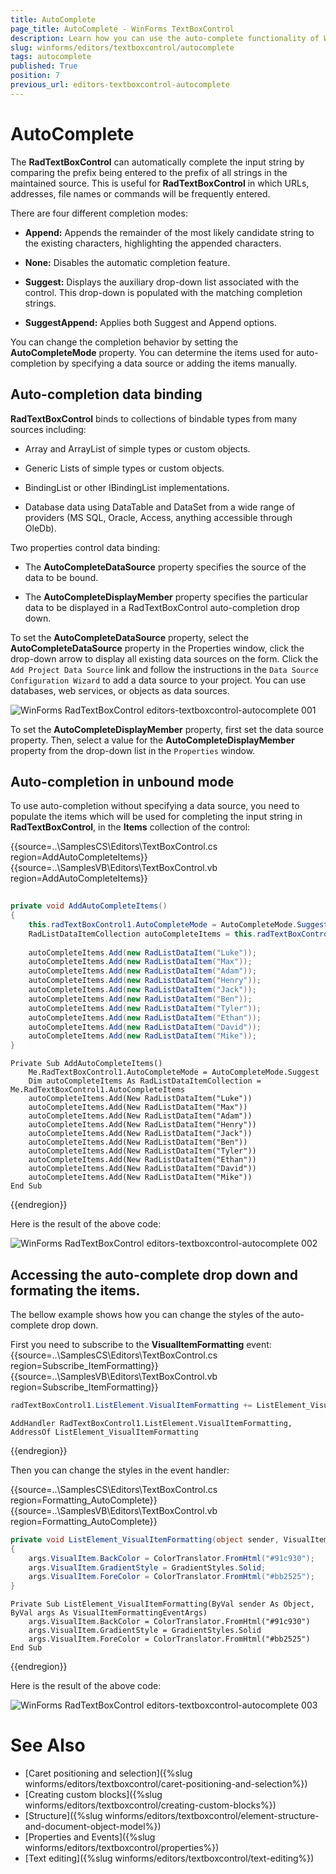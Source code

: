 ```yaml
---
title: AutoComplete
page_title: AutoComplete - WinForms TextBoxControl
description: Learn how you can use the auto-complete functionality of WinForms RadTextBoxControl.
slug: winforms/editors/textboxcontrol/autocomplete
tags: autocomplete
published: True
position: 7
previous_url: editors-textboxcontrol-autocomplete
---
```


# AutoComplete

The __RadTextBoxControl__ can automatically complete the input string by comparing the prefix being entered to the prefix of all strings in the maintained source. This is useful for __RadTextBoxControl__ in which URLs, addresses, file names or commands will be frequently entered.
        

There are four different completion modes:

* __Append:__ Appends the remainder of the most likely candidate string to the existing characters, highlighting the appended characters.
		  	

* __None:__ Disables the automatic completion feature. 
		  	

* __Suggest:__ Displays the auxiliary drop-down list associated with the control. This drop-down is populated with the matching completion strings.
		  	

* __SuggestAppend:__ Applies both Suggest and Append options.

You can change the completion behavior by setting the __AutoCompleteMode__ property. You can determine the items used for auto-completion by specifying a data source or adding the items manually.
		

## Auto-completion data binding

__RadTextBoxControl__ binds to collections of bindable types from many sources including:

* Array and ArrayList of simple types or custom objects.
				

* Generic Lists of simple types or custom objects.
				

* BindingList or other IBindingList implementations.
				

* Database data using DataTable and DataSet from a wide range of providers (MS SQL, Oracle, Access, anything accessible through OleDb).
				

Two properties control data binding:

* The __AutoCompleteDataSource__ property specifies the source of the data to be bound.
				

* The __AutoCompleteDisplayMember__ property specifies the particular data to be displayed in a RadTextBoxControl auto-completion drop down.
				

To set the __AutoCompleteDataSource__ property, select the __AutoCompleteDataSource__ property in the Properties window, click the drop-down arrow to display all existing data sources on the form. Click the `Add Project Data Source` link and follow the instructions in the `Data Source Configuration Wizard` to add a data source to your project. You can use databases, web services, or objects as data sources.

![WinForms RadTextBoxControl editors-textboxcontrol-autocomplete 001](images/editors-textboxcontrol-autocomplete001.png)

To set the __AutoCompleteDisplayMember__ property, first set the data source property. Then, select a value for the __AutoCompleteDisplayMember__ property from the drop-down list in the `Properties` window.
		

## Auto-completion in unbound mode

To use auto-completion without specifying a data source, you need to populate the items which will be used for completing the input string in __RadTextBoxControl__, in the __Items__ collection of the control: 

{{source=..\SamplesCS\Editors\TextBoxControl.cs region=AddAutoCompleteItems}} 
{{source=..\SamplesVB\Editors\TextBoxControl.vb region=AddAutoCompleteItems}} 

````C#
    
private void AddAutoCompleteItems()
{
    this.radTextBoxControl1.AutoCompleteMode = AutoCompleteMode.Suggest;
    RadListDataItemCollection autoCompleteItems = this.radTextBoxControl1.AutoCompleteItems;
        
    autoCompleteItems.Add(new RadListDataItem("Luke"));
    autoCompleteItems.Add(new RadListDataItem("Max"));
    autoCompleteItems.Add(new RadListDataItem("Adam"));
    autoCompleteItems.Add(new RadListDataItem("Henry"));
    autoCompleteItems.Add(new RadListDataItem("Jack"));
    autoCompleteItems.Add(new RadListDataItem("Ben"));
    autoCompleteItems.Add(new RadListDataItem("Tyler"));
    autoCompleteItems.Add(new RadListDataItem("Ethan"));
    autoCompleteItems.Add(new RadListDataItem("David"));
    autoCompleteItems.Add(new RadListDataItem("Mike"));
}

````
````VB.NET
Private Sub AddAutoCompleteItems()
    Me.RadTextBoxControl1.AutoCompleteMode = AutoCompleteMode.Suggest
    Dim autoCompleteItems As RadListDataItemCollection = Me.RadTextBoxControl1.AutoCompleteItems
    autoCompleteItems.Add(New RadListDataItem("Luke"))
    autoCompleteItems.Add(New RadListDataItem("Max"))
    autoCompleteItems.Add(New RadListDataItem("Adam"))
    autoCompleteItems.Add(New RadListDataItem("Henry"))
    autoCompleteItems.Add(New RadListDataItem("Jack"))
    autoCompleteItems.Add(New RadListDataItem("Ben"))
    autoCompleteItems.Add(New RadListDataItem("Tyler"))
    autoCompleteItems.Add(New RadListDataItem("Ethan"))
    autoCompleteItems.Add(New RadListDataItem("David"))
    autoCompleteItems.Add(New RadListDataItem("Mike"))
End Sub

````

{{endregion}} 
 

Here is the result of the above code:

![WinForms RadTextBoxControl editors-textboxcontrol-autocomplete 002](images/editors-textboxcontrol-autocomplete002.png)


## Accessing the auto-complete drop down and formating the items.

The bellow example shows how you can change the styles of the auto-complete drop down.

First you need to subscribe to the __VisualItemFormatting__ event:
{{source=..\SamplesCS\Editors\TextBoxControl.cs region=Subscribe_ItemFormatting}} 
{{source=..\SamplesVB\Editors\TextBoxControl.vb region=Subscribe_ItemFormatting}}
````C#
radTextBoxControl1.ListElement.VisualItemFormatting += ListElement_VisualItemFormatting;

````
````VB.NET
AddHandler RadTextBoxControl1.ListElement.VisualItemFormatting, AddressOf ListElement_VisualItemFormatting

```` 

{{endregion}} 

Then you can change the styles in the event handler:

{{source=..\SamplesCS\Editors\TextBoxControl.cs region=Formatting_AutoComplete}} 
{{source=..\SamplesVB\Editors\TextBoxControl.vb region=Formatting_AutoComplete}}
````C#
private void ListElement_VisualItemFormatting(object sender, VisualItemFormattingEventArgs args)
{
    args.VisualItem.BackColor = ColorTranslator.FromHtml("#91c930");
    args.VisualItem.GradientStyle = GradientStyles.Solid;
    args.VisualItem.ForeColor = ColorTranslator.FromHtml("#bb2525");
}

````
````VB.NET
Private Sub ListElement_VisualItemFormatting(ByVal sender As Object, ByVal args As VisualItemFormattingEventArgs)
    args.VisualItem.BackColor = ColorTranslator.FromHtml("#91c930")
    args.VisualItem.GradientStyle = GradientStyles.Solid
    args.VisualItem.ForeColor = ColorTranslator.FromHtml("#bb2525")
End Sub

```` 

{{endregion}} 

Here is the result of the above code:

![WinForms RadTextBoxControl editors-textboxcontrol-autocomplete 003](images/editors-textboxcontrol-autocomplete003.png)

# See Also

* [Caret positioning and selection]({%slug winforms/editors/textboxcontrol/caret-positioning-and-selection%})
* [Creating custom blocks]({%slug winforms/editors/textboxcontrol/creating-custom-blocks%})
* [Structure]({%slug winforms/editors/textboxcontrol/element-structure-and-document-object-model%})
* [Properties and Events]({%slug winforms/editors/textboxcontrol/properties%})
* [Text editing]({%slug winforms/editors/textboxcontrol/text-editing%})
 
